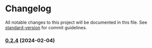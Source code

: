 # Changelog

All notable changes to this project will be documented in this file. See [standard-version](https://github.com/conventional-changelog/standard-version) for commit guidelines.

### [0.2.4](https://github.com/GeorgeCht/anonyma/compare/v0.2.2...v0.2.4) (2024-02-04)
